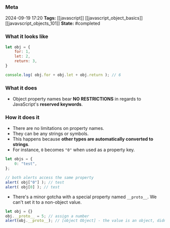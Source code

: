 ### Meta
2024-09-19 17:20
**Tags:** [[javascript]] [[javascript_object_basics]] [[javavscript_objects_101]]
**State:** #completed  

### What it looks like
```JavaScript title:app.js
let obj = {
	for: 1,
	let: 2,
	return: 3,
}

console.log( obj.for + obj.let + obj.return ); // 6

```

### What it does
- Object property names bear **NO RESTRICTIONS** in regards to JavaScript's **reserved keywords**.

### How it does it
- There are no limitations on property names.
- They can be any strings or symbols.
- This happens because **other types are automatically converted to strings**.
- For instance, `0` becomes `"0"` when used as a property key.

```JavaScript title:app.js
let objs = {
	0: "test",
};

// both alerts access the same property
alert( obj["0"] ); // test
alert( obj[0] ); // test
```

- There's a minor gotcha with a special property named `__proto__`. We can't set it to a non-object value.

```JavaScript title:app.js
let obj = {}
obj.__proto__ = 5; // assign a number
alert(obj.__proto__); // [object Object] - the value is an object, didn't work as intended
```
